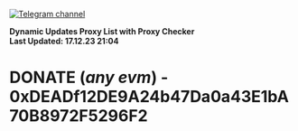 [![Telegram channel](https://img.shields.io/endpoint?url=https://runkit.io/damiankrawczyk/telegram-badge/branches/master?url=https://t.me/n4z4v0d)](https://t.me/n4z4v0d) 

**Dynamic Updates Proxy List with Proxy Checker**  
**Last Updated: 17.12.23 21:04**

# DONATE (_any evm_) - 0xDEADf12DE9A24b47Da0a43E1bA70B8972F5296F2
